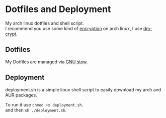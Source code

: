 # Dotfiles and Deployment
My arch linux dotfiles and shell script.  
I recommend you use some kind of [encryption](https://wiki.archlinux.org/index.php/Disk_encryption) on arch linux, I use [dm-crypt](https://wiki.archlinux.org/index.php/Dm-crypt).  

## Dotfiles
My Dotfiles are managed via [GNU stow](https://www.gnu.org/software/stow/).

## Deployment
deployment.sh is a simple linux shell script to easily download my arch and AUR packages.
  
To run it use ```chmod +x deployment.sh```.  
and then ```sh ./deployment.sh```.
